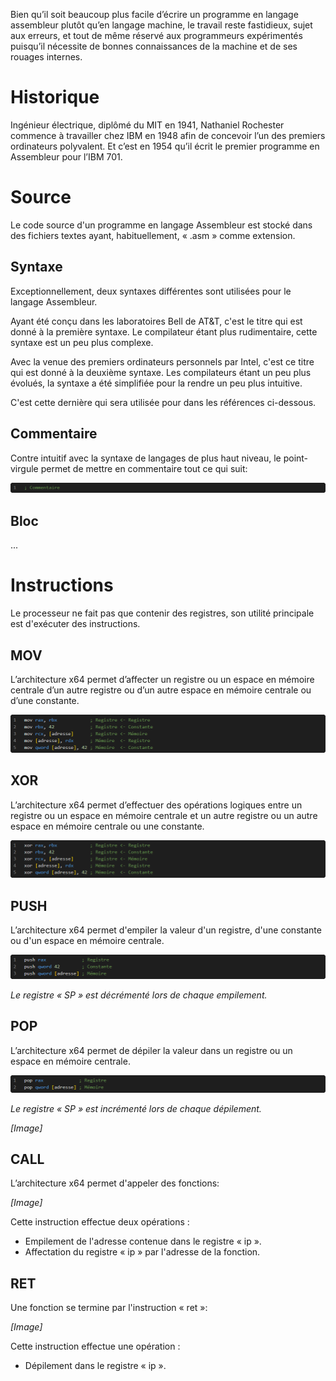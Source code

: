 Bien qu’il soit beaucoup plus facile d’écrire un programme en langage assembleur plutôt qu’en langage machine, le travail reste fastidieux, sujet aux erreurs, et tout de même réservé aux programmeurs expérimentés puisqu’il nécessite de bonnes connaissances de la machine et de ses rouages internes.

# Historique

Ingénieur électrique, diplômé du MIT en 1941, Nathaniel Rochester commence à travailler chez IBM en 1948 afin de concevoir l’un des premiers ordinateurs polyvalent. Et c’est en 1954 qu’il écrit le premier programme en Assembleur pour l’IBM 701.

# Source

Le code source d'un programme en langage Assembleur est stocké dans des fichiers textes ayant, habituellement, « .asm » comme extension.

## Syntaxe

Exceptionnellement, deux syntaxes différentes sont utilisées pour le langage Assembleur.

Ayant été conçu dans les laboratoires Bell de AT&T, c'est le titre qui est donné à la première syntaxe. Le compilateur étant plus rudimentaire, cette syntaxe est un peu plus complexe.

Avec la venue des premiers ordinateurs personnels par Intel, c'est ce titre qui est donné à la deuxième syntaxe. Les compilateurs étant un peu plus évolués, la syntaxe a été simplifiée pour la rendre un peu plus intuitive.

C'est cette dernière qui sera utilisée pour dans les références ci-dessous.

## Commentaire

Contre intuitif avec la syntaxe de langages de plus haut niveau, le point-virgule permet de mettre en commentaire tout ce qui suit:

![Commentaire](Images/ASMComment.png)

## Bloc

...

# Instructions

Le processeur ne fait pas que contenir des registres, son utilité principale est d'exécuter des instructions.

## MOV

L’architecture x64 permet d’affecter un registre ou un espace en mémoire centrale d’un autre registre ou d’un autre espace en mémoire centrale ou d’une constante.

![MOV](Images/ASMMov.png)

## XOR

L’architecture x64 permet d’effectuer des opérations logiques entre un registre ou un espace en mémoire centrale et un autre registre ou un autre espace en mémoire centrale ou une constante.

![XOR](Images/ASMXor.png)

## PUSH

L’architecture x64 permet d'empiler la valeur d'un registre, d'une constante ou d'un espace en mémoire centrale.

![PUSH](Images/ASMPush.png)

*Le registre « SP » est décrémenté lors de chaque empilement.*

## POP

L’architecture x64 permet de dépiler la valeur dans un registre ou un espace en mémoire centrale.

![POP](Images/ASMPop.png)

*Le registre « SP » est incrémenté lors de chaque dépilement.*

*[Image]*

## CALL

L’architecture x64 permet d'appeler des fonctions:

*[Image]*

Cette instruction effectue deux opérations :

- Empilement de l'adresse contenue dans le registre « ip ».
- Affectation du registre « ip » par l'adresse de la fonction.

## RET

Une fonction se termine par l'instruction « ret »:

*[Image]*

Cette instruction effectue une opération :

- Dépilement dans le registre « ip ».